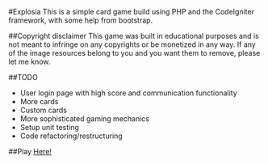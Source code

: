 #Explosia
This is a simple card game build using PHP and the CodeIgniter framework, with some help from bootstrap.

##Copyright disclaimer
This game was built in educational purposes and is not meant to infringe on any copyrights or be monetized in
any way. If any of the image resources belong to you and you want them to remove, please let me know.

##TODO
- User login page with high score and communication functionality
- More cards
- Custom cards
- More sophisticated gaming mechanics
- Setup unit testing
- Code refactoring/restructuring

##Play
[Here!](https://codeigniter-jonassvalin.rhcloud.com/)

